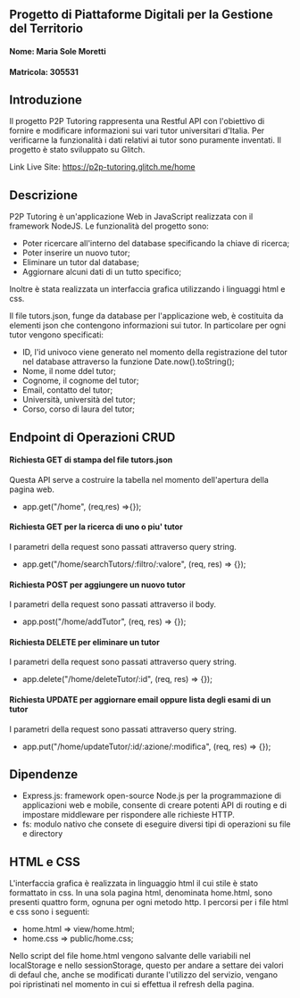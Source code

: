 ## Progetto di Piattaforme Digitali per la Gestione del Territorio

#### Nome: Maria Sole Moretti 
#### Matricola: 305531

## Introduzione
Il progetto P2P Tutoring rappresenta una Restful API con l'obiettivo di fornire e modificare informazioni sui vari tutor universitari d'Italia.  Per verificarne la funzionalità i dati relativi ai tutor sono puramente inventati. Il progetto è stato sviluppato su Glitch.

Link Live Site: https://p2p-tutoring.glitch.me/home

## Descrizione
P2P Tutoring è un'applicazione Web in JavaScript realizzata con il framework NodeJS. Le funzionalità del progetto sono:
  - Poter ricercare all'interno del database specificando la chiave di ricerca;
  - Poter inserire un nuovo tutor;
  - Eliminare un tutor dal database;
  - Aggiornare alcuni dati di un tutto specifico;

Inoltre è stata realizzata un interfaccia grafica utilizzando i linguaggi html e css.

Il file tutors.json, funge da database per l'applicazione web, è costituita da elementi json che contengono informazioni sui tutor.  In particolare per ogni tutor vengono specificati:
- ID, l'id univoco viene generato nel momento della registrazione del tutor nel database attraverso la funzione Date.now().toString();
- Nome, il nome ddel tutor;
- Cognome, il cognome del tutor;
- Email, contatto del tutor;
- Università, università del tutor;
- Corso, corso di laura del tutor;

## Endpoint di Operazioni CRUD

#### Richiesta GET di stampa del file tutors.json
Questa API serve a costruire la tabella nel momento dell'apertura della pagina web.
- app.get("/home", (req,res) =>{});

#### Richiesta GET per la ricerca di uno o piu' tutor
I parametri della request sono passati attraverso query string.
- app.get("/home/searchTutors/:filtro/:valore", (req, res) => {});  

#### Richiesta POST per aggiungere un nuovo tutor
I parametri della request sono passati attraverso il body.
- app.post("/home/addTutor", (req, res) => {});

#### Richiesta DELETE per eliminare un tutor
I parametri della request sono passati attraverso query string.
- app.delete("/home/deleteTutor/:id", (req, res) => {});

#### Richiesta UPDATE per aggiornare email oppure lista degli esami di un tutor
I parametri della request sono passati attraverso query string.
- app.put("/home/updateTutor/:id/:azione/:modifica", (req, res) => {});

## Dipendenze
- Express.js: framework open-source Node.js per la programmazione di applicazioni web e mobile, consente di creare potenti API di routing e di impostare middleware per rispondere alle richieste HTTP.
- fs: modulo nativo che consete di eseguire diversi tipi di operazioni su file e directory

## HTML e CSS
L'interfaccia grafica è realizzata in linguaggio html il cui stile è stato formattato in css. In una sola pagina html, denominata home.html, sono presenti quattro form, ognuna per ogni metodo http. I percorsi per i file html e css sono i seguenti:
- home.html => view/home.html;
- home.css => public/home.css;

Nello script del file home.html vengono salvante delle variabili nel localStorage e nello sessionStorage, questo per andare a settare dei valori di defaul che, anche se modificati durante l'utilizzo del servizio, vengano poi ripristinati nel momento in cui si effettua il refresh della pagina.


